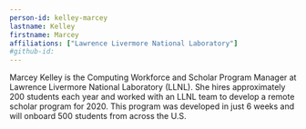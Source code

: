 ```yaml
---
person-id: kelley-marcey
lastname: Kelley
firstname: Marcey
affiliations: ["Lawrence Livermore National Laboratory"]
#github-id: 
---
```

Marcey Kelley is the Computing Workforce and Scholar Program Manager
at Lawrence Livermore National Laboratory (LLNL).  She hires
approximately 200 students each year and worked with an LLNL team to
develop a remote scholar program for 2020.  This program was developed
in just 6 weeks and will onboard 500 students from across the U.S.
